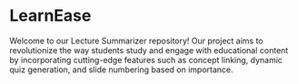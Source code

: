 # LearnEase
Welcome to our Lecture Summarizer repository! Our project aims to revolutionize the way students study and engage with educational content by incorporating cutting-edge features such as concept linking, dynamic quiz generation, and slide numbering based on importance.
